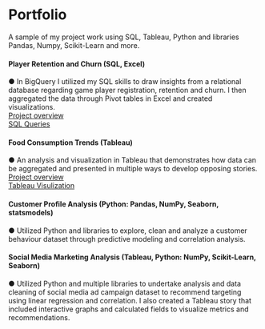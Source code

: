 # Portfolio
A sample of my project work using SQL, Tableau, Python and libraries Pandas, Numpy, Scikit-Learn and more. 


#### Player Retention and Churn (SQL, Excel) 
●	In BigQuery I utilized my SQL skills to draw insights from a relational database regarding game player registration, retention and churn. I then aggregated the data through Pivot tables in Excel and created visualizations. <br>
[Project overview](https://github.com/SashaGirling/Retenetion-and-Churn-SQL-/blob/933c3cb90dd255f056ad3c6d93e871257abdc2f1/README.md) <br> [SQL Queries](https://github.com/SashaGirling/Retenetion-and-Churn-SQL-/blob/main/queries.txt.txt)

#### Food Consumption Trends (Tableau)
●	An analysis and visualization in Tableau that demonstrates how data can be aggregated and presented in multiple ways to develop opposing stories.
[Project overview](https://github.com/SashaGirling/Consumption-Expenditures/blob/Main/proposal.md) <br>
[Tableau Visulization](https://public.tableau.com/views/TrendsinUSPersonalConsumptionExpendituresbyTypeofProduct/Trendanalysis?:language=en-US&publish=yes&:display_count=n&:origin=viz_share_link)

#### Customer Profile Analysis (Python: Pandas, NumPy, Seaborn, statsmodels)
●	Utilized Python and libraries to explore, clean and analyze a customer behaviour dataset through predictive modeling and correlation analysis. 

#### Social Media Marketing Analysis (Tableau, Python: NumPy, Scikit-Learn, Seaborn)
●	Utilized Python and multiple libraries to undertake analysis and data cleaning of social media ad campaign dataset to recommend targeting using linear regression and correlation. I also created a Tableau story that included interactive graphs and calculated fields to visualize metrics and recommendations. 


